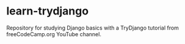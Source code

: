 # learn-trydjango
Repository for studying Django basics with a TryDjango tutorial from freeCodeCamp.org YouTube channel.
